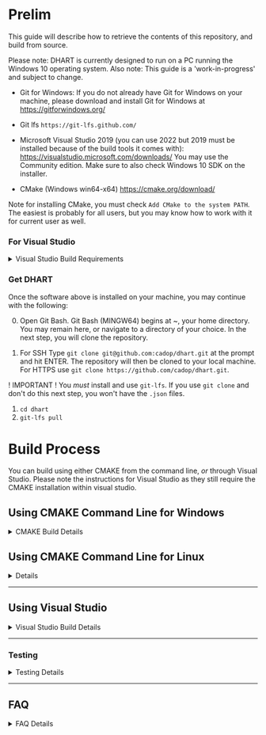 
# Prelim

This guide will describe how to retrieve the contents of this repository,
and build from source.

Please note: DHART is currently designed to run on a PC running the Windows 10
operating system.
Also note: This guide is a 'work-in-progress' and subject to change.

- Git for Windows:
If you do not already have Git for Windows on your machine,
please download and install Git for Windows at https://gitforwindows.org/

- Git lfs `https://git-lfs.github.com/`

- Microsoft Visual Studio 2019 (you can use 2022 but 2019 must be installed because of the build tools it comes with):
https://visualstudio.microsoft.com/downloads/
You may use the Community edition. Make sure to also check Windows 10 SDK on the installer.

- CMake (Windows win64-x64)
https://cmake.org/download/

Note for installing CMake, you must check `Add CMake to the system PATH`. The easiest is probably for all users, but you may know how to work with it for current user as well. 

### For Visual Studio

<details>
  <summary>Visual Studio Build Requirements</summary>

You must install the following tools for visual studio. This is found in the _installer_ (not the extensions). 

1. Desktop Development with C++
1. .NET desktop build tools
1. .NET Core development tools
1. .NET Core SDK
1. .NET Framework 4.5 targeting pack
1. .NET Framework 4.5.1 targeting pack
1. .NET Framework 4.5.2 targeting pack
1. .NET build tools
1. .NET profiling tools
1. .NET Native
1. MSVC v140
1. MSVC v142
1. Windows 10 SDK
1. Testing tools core features - Build Tools

At the time of writing, this list is a little long, and as we narrow down frequent issues we can hopefully reduce the exact features needed.

NOTE: If you do not have Visual Studio 2019, and are only installing 2022, you may not find `.NET Framework 4.5`. You can either download it from Microsoft separately, or look at the FAQ (at the bottom of this page) to change the `.NET` Framework. 

</details>

### Get DHART

Once the software above is installed on your machine,
you may continue with the following:

0. Open Git Bash.
Git Bash (MINGW64) begins at ~, your home directory.
You may remain here, or navigate to a directory of your choice.
In the next step, you will clone the repository.

1. For SSH Type `git clone git@github.com:cadop/dhart.git` at the prompt
and hit ENTER. The repository will then be cloned to your local machine. For HTTPS use `git clone https://github.com/cadop/dhart.git`. 

! IMPORTANT ! You _must_ install and use `git-lfs`. If you use `git clone` and don't do this next step, you won't have the `.json` files.

1. `cd dhart`
1. `git-lfs pull`

# Build Process

You can build using either CMAKE from the command line, _or_ through Visual Studio.  Please note the instructions for Visual Studio as they still require the CMAKE installation within visual studio. 

## Using CMAKE Command Line for Windows

<details>
  <summary>CMAKE Build Details</summary>

Currently we directly call the configuration arguments when using cmake. (If someone would like to contribute to improving this process feel free to open an issue. )

Python Debug

1. `cmake ./src/ -G"Visual Studio 16 2019" -DCMAKE_GENERATOR_PLATFORM="x64"  -DCMAKE_CONFIGURATION_TYPES="Debug" -DCMAKE_INSTALL_PREFIX=".\..\build\Python" -DDHARTAPI_Config="All" -DDHARTAPI_EnableTests="False" -DDHARTAPI_EnablePython="True" -DDHARTAPI_EnableCSharp="False" -DINSTALL_GTEST="False"  ".\" 2>&1` 

1. `cmake --build . --config Debug`

Python Release

1. `cmake ./src/  -G"Visual Studio 16 2019"  -DCMAKE_GENERATOR_PLATFORM="x64"   -DCMAKE_INSTALL_PREFIX=".\..\build\Python" -DDHARTAPI_Config="All" -DDHARTAPI_EnableTests="False" -DCMAKE_CONFIGURATION_TYPES="Release" -DDHARTAPI_EnablePython="True" -DDHARTAPI_EnableCSharp="False" -DINSTALL_GTEST="False"  ".\" 2>&1`

1. `cmake --build . --config Release`

If you are using C#, then following the same script as above for Python, you would change the variable `-DDHARTAPI_EnableCSharp="False"` to `"True"`. 


After building (assuming it went okay), run:

1. `cmake --install .`

1. cd to build/Python and run `pip install .`

</details>

## Using CMAKE Command Line for Linux

<details>
Using CMAKE in Linux is largely similar to Windows, with some differences.

General Instructions:

1. `cd src`

1. `mkdir build`

1. `cd build`

1. `cmake -DDHARTAPI_Config=All -DDHARTAPI_EnablePython=ON -DCMAKE_INSTALL_PREFIX={INSTALL_DIR} ..` (replace INSTALL_DIR with directory of your choise)

1. `make && make install`

Environment Setups:

1. Generally you should try to install the package where your OS is able to locate your library files but not overlap with system installed path. For Ubuntu, usually the system will install libraries in /usr/lib/x86_64-linux-gnu. So you should use something like /usr/local.

1. However you can also install it into any custom location within your own user directory, and then add the locations into the LD_LIBRARY_PATH environment variable using your .bashrc file (remember to either source the .bashrc file again, or restart your terminal).

</details>

------------------

## Using Visual Studio

<details>
  <summary>Visual Studio Build Details</summary>

1. Open Microsoft Visual Studio 2019. After seeing the splash/welcome screen, please click the button that reads Open a local folder.

![Open](docs/build-instructions/1_open.PNG)

1. When the Browse window appears, navigate to the folder
(the repository that you had cloned) on your local machine.
Then, navigate to `src/`. Click the Select folder button to confirm.

![Folder](docs/build-instructions/2_folder.PNG)

1. You should see a banner that asks to generate or configure the cmake project.  Click generate. **NOTE**: If you do not see this banner, double click on the `CMakeLists.txt` text file.  

![Open](docs/build-instructions/3_blank.PNG)

If you still do not see the banner, add a blank space in the file and save (ctrl+s), which should trigger it again, generating the cmake. 

![Open](docs/build-instructions/4_force-cmake.PNG)


1. This project uses `CMakeSettings.json`, so you must open the CMake options and ensure that CMake configuration file option is set to `Use CMakePresets.json if available, otherwise use CMakeSettings.json`. Depending on the version of Visual Studio, you may need to uncheck the setting `Prefer using CMake Presets...`.  You need to also make sure there is no `CMakePresets.json` since this will overwrite the proper settings.

![Open](docs/build-instructions/5_cmake-settings.PNG)


1. If the Solution Explorer view is not already open, you may open by
navigating to View > Solution Explorer, or alternatively, you can also use the Ctrl + Alt + L shortcut to reveal Solution Explorer. Here, you can examine the sources imported by Visual Studio.


1. We are now ready to build.
CMake is used to aid in the compilation process.
There are a few provided configuration files. Specifically, debug and release, as well as C# and Python specific ones.  

![Open](docs/build-instructions/6_build-configs.PNG)

1. Select the one you are interested in and navigate to Build > Build All. For example, the release version of C# is shown in the image below.

![Open](docs/build-instructions/7_csharp-config.PNG)

1. If you have already built the project, you want to select Rebuild All

![Open](docs/build-instructions/8_rebuild.PNG)

You should see the output log success.

![Open](docs/build-instructions/9_rebuild-success.PNG)

At this point you have two options: (1) Use the install command to generate the dll's or (2) open the build directory which will have a visual studio solution that you can use to develop for `DHART`. 

#### Release/Install

1. Once it has successfully built, you need to install.  Going back to the same build menu dropdown, click on install. 

![Open](docs/build-instructions/10_install.PNG)

![Open](docs/build-instructions/11_a_install-success.PNG)


Note that this is not "install on my computer" but rather it runs the CMAKE install script which copies the necessary DLLs to an output folder, which you can use in your own projects. This will save the files to a build directory. 


![Open](docs/build-instructions/11_b_install-location.PNG)



#### Develop

Instead of clicking install, you can continue from the `Rebuild All` step above by navigating to the output directory of the build.

![Open](docs/build-instructions/12_build-location.PNG)


You can find the build files in `.\dhart\src\out\build\x64-Debug` or `x64-Release` or (whatever config you selected.)  There should be a visual studio solution that is generated for you.  

![Open](docs/build-instructions/13_dhart-sln.PNG)


After you open this solution file, the project structure should be more familiar. 

Please make sure to open the solution after closing the original Visual Studio project where you opened the `src` as a folder.  There have been issues in the past with these two instances locking files and conflicting. 

The easiest first step is to run the existing tests. You can find the test explorer under `Test`

![Open](docs/build-instructions/14_tests.PNG)

If you had selected a config for C#, you should see `hfcsharptest` dropdown, which are the unittests for C#. There should also be `HFUnitTests`, which provide the C++ and C interface tests.  

You can right click on any individual test or on a group and run the tests (also in debug mode to step through the code). 

Hint: The easiest way to try out the interface and changes is to copy an existing unit test, change its name, and run that test.  You can change C# and C++ files, run a test, and it _should_ rebuild for you as necessary. 

Once you are done with your changes, you can start this tutorial again to build/install (make a release) of the `dll`'s. 

</details>

------------------
### Testing

<details>
  <summary>Testing Details</summary>
After generating the build files, you should be able to open a visual studio solution file in the build directory.  If it doesn't display immediately, go to `Test -> Test Explorer` to open the test explorer. Then click `Run All`. 

</details>

-------------------
## FAQ
<details>
  <summary>FAQ Details</summary>

- `CMake Error: CMAKE_CSharp_COMPILER not set, after EnableLanguage` | This likely occurs because your `CMakeSettings.json` is not correct. If you did not use `git-lfs pull`, this file will just be a lfs object pointer. 
- `CMake Error at X:\XXX\dhart\src\CMakeLists.txt:37: No CMAKE_C_COMPILER could be found.` | This is likely because you are missing the cmake installation or its not configured. Remember, you need _both_ to install cmake from cmake.org _and_ to include it in the visual studio installation settings.
- Some error talking about tests or google-tests. | We use google-tests for the unit testing of the project.  If you are struggling to build because of this error, you can edit the `CMakeSettings.json` in visual studio and uncheck the `EnableTests` option and `Build_GMOCK` for the configuration you are interested in using.
- Cannot run the install because of the following error:
```
Severity	Code	Description	Project	File	Line	Suppression State
Error	MSB3073	The command "setlocal
"C:\Program Files (x86)\Microsoft Visual Studio\2019\Community\Common7\IDE\CommonExtensions\Microsoft\CMake\CMake\bin\cmake.exe" -DBUILD_TYPE=RelWithDebInfo -P cmake_install.cmake
if %errorlevel% neq 0 goto :cmEnd
:cmEnd
endlocal & call :cmErrorLevel %errorlevel% & goto :cmDone
:cmErrorLevel
exit /b %1
:cmDone
if %errorlevel% neq 0 goto :VCEnd
:VCEnd" exited with code 1.	INSTALL	C:\Program Files (x86)\Microsoft Visual Studio\2019\Community\MSBuild\Microsoft\VC\v160\Microsoft.CppCommon.targets	149	
```
It is usually caused when the visual studio solution is opened and a failed build was run on one of the projects inside (or something like this). In general its a write access issue. Close all VS instances, go to the src folder, delete `.vs` folder, and delete `out` folder. Reopen VS with the source folder and build/install again. 
- Build is failing with Visual Studio because of .NET version. Go to `src/Csharp/CMakeLists.txt` and search for `VS_DOTNET_TARGET_FRAMEWORK_VERSION "v4.5"` (and `4.5.2`). Replace these with `VS_DOTNET_TARGET_FRAMEWORK_VERSION "v4.8"`, or whatever .NET version you are using. 

</details>
